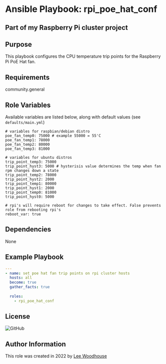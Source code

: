 # Ansible Playbook: rpi_poe_hat_conf
## Part of my Raspberry Pi cluster project

## Purpose

This playbook configures the CPU temperature trip points for the Raspberry Pi PoE Hat fan.

## Requirements

community.general

## Role Variables

Available variables are listed below, along with default values (see ```defaults/main.yml```)
```shell
# variables for raspbian/debian distro
poe_fan_temp0: 75000 # example 55000 = 55'C
poe_fan_temp1: 78000
poe_fan_temp2: 80000
poe_fan_temp3: 81000

# variables for ubuntu distros
trip_point_temp3: 75000
trip_point_hyst3: 5000 # hysterisis value determines the temp when fan rpm changes down a state
trip_point_temp2: 78000
trip_point_hyst2: 2000
trip_point_temp1: 80000
trip_point_hyst1: 2000
trip_point_temp0: 81000
trip_point_hyst0: 5000

# rpi's will require reboot for changes to take effect. False prevents role from rebooting rpi's
reboot_var: true
```
## Dependencies

None

## Example Playbook
```yaml
---
- name: set poe hat fan trip points on rpi cluster hosts
  hosts: all
  become: true
  gather_facts: true
   
  roles:
    - rpi_poe_hat_conf
```

## License

![GitHub](https://img.shields.io/github/license/lpwoodhouse/playbook_rpi_poe_hat_conf)

## Author Information

This role was created in 2022 by [Lee Woodhouse](https://www.leewoodhouse.com/)
